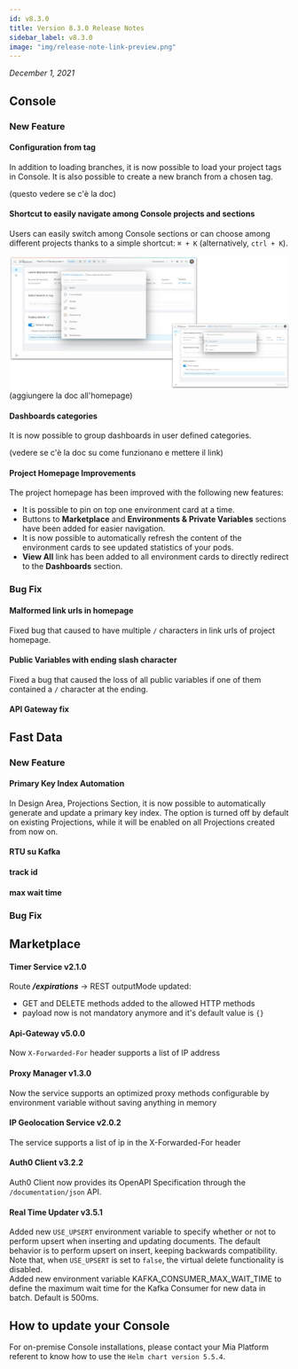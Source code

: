 ```yaml
---
id: v8.3.0
title: Version 8.3.0 Release Notes
sidebar_label: v8.3.0
image: "img/release-note-link-preview.png"
---
```


_December 1, 2021_

## Console

### New Feature

#### Configuration from tag

In addition to loading branches, it is now possible to load your project tags in Console. It is also possible to create a new branch from a chosen tag.

(questo vedere se c'è la doc)

#### Shortcut to easily navigate among Console projects and sections

Users can easily switch among Console sections or can choose among different projects thanks to a simple shortcut: `⌘ + K` (alternatively, `ctrl + K`).

![Kbar interface](./../img/shortcut.jpg) (aggiungere la doc all'homepage)

#### Dashboards categories

It is now possible to group dashboards in user defined categories.

(vedere se c'è la doc su come funzionano e mettere il link)

#### Project Homepage Improvements

The project homepage has been improved with the following new features:

- It is possible to pin on top one environment card at a time.
- Buttons to **Marketplace** and **Environments & Private Variables** sections have been added for easier navigation.
- It is now possible to automatically refresh the content of the environment cards to see updated statistics of your pods.
- **View All** link has been added to all environment cards to directly redirect to the **Dashboards** section.

### Bug Fix

#### Malformed link urls in homepage

Fixed bug that caused to have multiple `/` characters in link urls of project homepage.

#### Public Variables with ending slash character

Fixed a bug that caused the loss of all public variables if one of them contained a `/` character at the ending.

#### API Gateway fix

## Fast Data

### New Feature

#### Primary Key Index Automation

In Design Area, Projections Section, it is now possible to automatically generate and update a primary key index. The option is turned off by default on existing Projections, while it will be enabled on all Projections created from now on.

#### RTU su Kafka

#### track id

#### max wait time

### Bug Fix

## Marketplace

#### Timer Service v2.1.0

Route _**/expirations**_ → REST outputMode updated:

- GET and DELETE methods added to the allowed HTTP methods
- payload now is not mandatory anymore and it's default value is `{}`

#### Api-Gateway v5.0.0

Now `X-Forwarded-For` header supports a list of IP address

#### Proxy Manager v1.3.0

Now the service supports an optimized proxy methods configurable by environment variable without saving anything in memory

#### IP Geolocation Service v2.0.2

The service supports a list of ip in the X-Forwarded-For header

#### Auth0 Client v3.2.2

Auth0 Client now provides its OpenAPI Specification through the `/documentation/json` API.

#### Real Time Updater v3.5.1

Added new `USE_UPSERT` environment variable to specify whether or not to perform upsert when inserting and updating documents. The default behavior is to perform upsert on insert, keeping backwards compatibility.
Note that, when `USE_UPSERT` is set to `false`, the virtual delete functionality is disabled.  
Added new environment variable KAFKA_CONSUMER_MAX_WAIT_TIME to define the maximum wait time for the Kafka Consumer for new data in batch. Default is 500ms.

## How to update your Console

For on-premise Console installations, please contact your Mia Platform referent to know how to use the `Helm chart version 5.5.4`.
